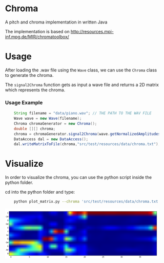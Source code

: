 # Chroma 

A pitch and chroma implementation in written Java

The implementation is based on http://resources.mpi-inf.mpg.de/MIR/chromatoolbox/

# Usage
After loading the .wav file using the `Wave` class, we can use the `Chroma` class to generate the chroma.

The `signal2Chroma` function gets as input a wave file and returns a 2D matrix which represents the chroma.

### Usage Example

```java
    String filename = "data/piano.wav"; // THE PATH TO THE WAV FILE
    Wave wave = new Wave(filename);
    Chroma chromaGenerator = new Chroma();
    double [][] chroma;
    chroma = chromaGenerator.signal2Chroma(wave.getNormalizedAmplitudes());
    DataAccess dal = new DataAccess();
    dal.writeMatrixToFile(chroma,"src/test/resources/data/chroma.txt");
```

# Visualize
In order to visualize the chroma, you can use the python script inside the python folder.

cd into the python folder and type:

```bash
    python plot_matrix.py --chroma 'src/test/resources/data/chroma.txt'
```

![chroma](src/test/resources/img/chroma.png)
